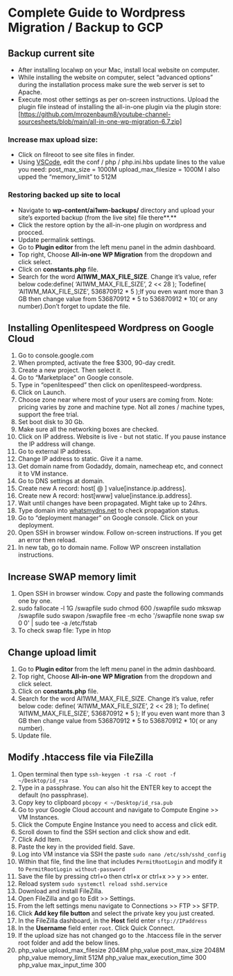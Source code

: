 # Complete Guide to Wordpress Migration / Backup to GCP

## Backup current site

- After installing localwp on your Mac, install local website on computer.
- While installing the website on computer, select “advanced options” during the installation process make sure the web server is set to Apache.
- Execute most other settings as per on-screen instructions.  Upload the plugin file instead of installing the all-in-one plugin via the plugin store: [https://github.com/mrozenbaum8/youtube-channel-sourcesheets/blob/main/all-in-one-wp-migration-6.7.zip]

### Increase max upload size:

- Click on filreoot to see site files in finder.
- Using [VSCode](https://code.visualstudio.com), edit the conf / php / php.ini.hbs update lines to the value you need: post_max_size = 1000M upload_max_filesize = 1000M I also upped the “memory_limit” to 512M

### Restoring backed up site to local

- Navigate to **wp-content/ai1wm-backups/** directory and upload your site’s exported backup (from the live site) file there**.**
- Click the restore option by the all-in-one plugin on wordpress and procced.
- Update permalink settings.
- Go to **Plugin editor** from the left menu panel in the admin dashboard.
- Top right, Choose **All-in-one WP Migration** from the dropdown and click select.
- Click on **constants.php** file.
- Search for the word **AI1WM_MAX_FILE_SIZE**. Change it’s value, refer below code:define( ‘AI1WM_MAX_FILE_SIZE’, 2 << 28 ); Todefine( ‘AI1WM_MAX_FILE_SIZE’, 536870912 * 5 );If you even want more than 3 GB then change value from 536870912 * 5 to 536870912 * 10( or any number).Don’t forget to update the file.

## Installing Openlitespeed Wordpress on Google Cloud

1. Go to console.google.com
2. When prompted, activate the free $300, 90-day credit.
3. Create a new project. Then select it.
4. Go to “Marketplace” on Google console.
5. Type in “openlitespeed” then click on openlitespeed-wordpress.
6. Click on Launch.
7. Choose zone near where most of your users are coming from. Note: pricing varies by zone and machine type. Not all zones / machine types, support the free trial.
8. Set boot disk to 30 Gb.
9. Make sure all the networking boxes are checked.
10. Click on IP address. Website is live - but not static. If you pause instance the IP address will change.
11. Go to external IP address.
12. Change IP address to static. Give it a name.
13. Get domain name from  Godaddy, domain, namecheap etc, and connect it to VM instance.
14. Go to DNS settings at domain.
15. Create new A record: host[ @ ] value[instance.ip.address].
16. Create new A record: host[www]  value[instance.ip.address].
17. Wait until changes have been propagated. Might take up to 24hrs.
18. Type domain into [whatsmydns.net](http://whatsmydns.net) to check propagation status.
19. Go to “deployment manager” on Google console. Click on your deployment.
20. Open SSH in browser window. Follow on-screen instructions. If you get an error then reload.
21. In new tab, go to domain name. Follow WP onscreen installation instructions.

## Increase SWAP memory limit

1. Open SSH in browser window. Copy and paste the following commands one by one.
2. sudo fallocate -l 1G /swapfile
sudo chmod 600 /swapfile
sudo mkswap /swapfile
sudo swapon /swapfile
free -m
echo '/swapfile none swap sw 0 0' | sudo tee -a /etc/fstab 
3. To check swap file: Type in htop

## Change upload limit

1. Go to **Plugin editor** from the left menu panel in the admin dashboard.
2. Top right, Choose **All-in-one WP Migration** from the dropdown and click select.
3. Click on **constants.php** file.
4. Search for the word AI1WM_MAX_FILE_SIZE. Change it’s value, refer below code:
define( ‘AI1WM_MAX_FILE_SIZE’, 2 << 28 );
To
define( ‘AI1WM_MAX_FILE_SIZE’, 536870912 * 5 );
If you even want more than 3 GB then change value from 536870912 * 5 to 536870912 * 10( or any number).
5. Update file.

## Modify .htaccess file via FileZilla

1. Open terminal then type `ssh-keygen -t rsa -C root -f ~/Desktop/id_rsa`
2. Type in a passphrase. You can also hit the ENTER key to accept the default (no passphrase).
3. Copy key to clipboard `pbcopy < ~/Desktop/id_rsa.pub`
4. Go to your Google Cloud account and navigate to Compute Engine >> VM Instances.
5. Click the Compute Engine Instance you need to access and click edit.
6. Scroll down to find the SSH section and click show and edit.
7. Click Add Item.
8. Paste the key in the provided field. Save.
9. Log into VM instance via SSH the paste `sudo nano /etc/ssh/sshd_config`
10. Within that file, find the line that includes `PermitRootLogin`
and modify it to `PermitRootLogin without-password`
11. Save the file by pressing ctrl+o then ctrl+x or ctrl+x >> y >> enter.
12. Reload system `sudo systemctl reload sshd.service`
13. Download and install FileZilla.
14. Open FileZilla and go to Edit >> Settings.
15. From the left settings menu navigate to Connections >> FTP >> SFTP.
16. Click **Add key file button** and select the private key you just created.
17. In the FileZilla dashboard, in the **Host** field enter `sftp://IPaddress`
18. In the **Username** field enter `root`. Click Quick Connect.
19. If the upload size has not changed go to the .htaccess file in the server root folder and add the below lines.
20. php_value upload_max_filesize 2048M
php_value post_max_size 2048M
php_value memory_limit 512M
php_value max_execution_time 300
php_value max_input_time 300